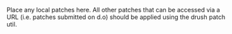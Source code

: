Place any local patches here.  All other patches that can be accessed via a URL
(i.e. patches submitted on d.o) should be applied using the drush patch util.
